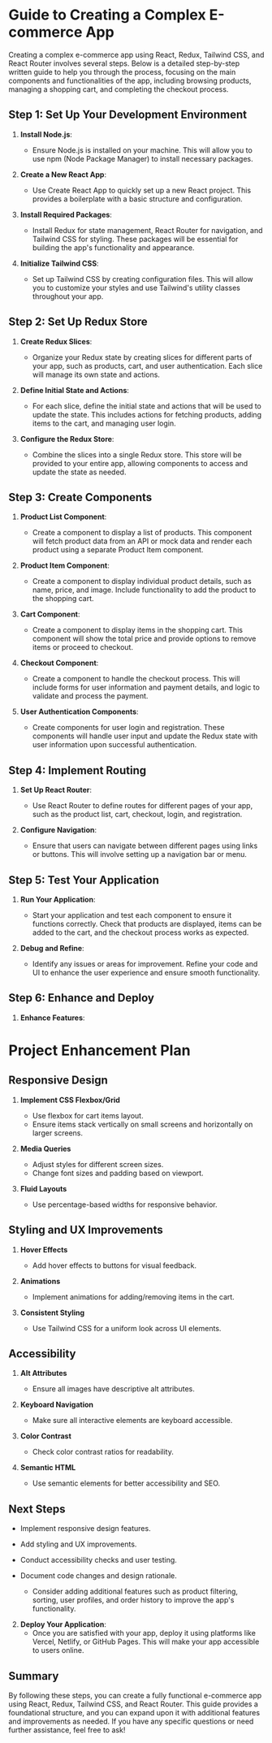 # Guide to Creating a Complex E-commerce App

Creating a complex e-commerce app using React, Redux, Tailwind CSS, and React Router involves several steps. Below is a detailed step-by-step written guide to help you through the process, focusing on the main components and functionalities of the app, including browsing products, managing a shopping cart, and completing the checkout process.

## Step 1: Set Up Your Development Environment

1. **Install Node.js**:

   - Ensure Node.js is installed on your machine. This will allow you to use npm (Node Package Manager) to install necessary packages.

2. **Create a New React App**:

   - Use Create React App to quickly set up a new React project. This provides a boilerplate with a basic structure and configuration.

3. **Install Required Packages**:

   - Install Redux for state management, React Router for navigation, and Tailwind CSS for styling. These packages will be essential for building the app's functionality and appearance.

4. **Initialize Tailwind CSS**:
   - Set up Tailwind CSS by creating configuration files. This will allow you to customize your styles and use Tailwind's utility classes throughout your app.

## Step 2: Set Up Redux Store

1. **Create Redux Slices**:

   - Organize your Redux state by creating slices for different parts of your app, such as products, cart, and user authentication. Each slice will manage its own state and actions.

2. **Define Initial State and Actions**:

   - For each slice, define the initial state and actions that will be used to update the state. This includes actions for fetching products, adding items to the cart, and managing user login.

3. **Configure the Redux Store**:
   - Combine the slices into a single Redux store. This store will be provided to your entire app, allowing components to access and update the state as needed.

## Step 3: Create Components

1. **Product List Component**:

   - Create a component to display a list of products. This component will fetch product data from an API or mock data and render each product using a separate Product Item component.

2. **Product Item Component**:

   - Create a component to display individual product details, such as name, price, and image. Include functionality to add the product to the shopping cart.

3. **Cart Component**:

   - Create a component to display items in the shopping cart. This component will show the total price and provide options to remove items or proceed to checkout.

4. **Checkout Component**:

   - Create a component to handle the checkout process. This will include forms for user information and payment details, and logic to validate and process the payment.

5. **User Authentication Components**:
   - Create components for user login and registration. These components will handle user input and update the Redux state with user information upon successful authentication.

## Step 4: Implement Routing

1. **Set Up React Router**:

   - Use React Router to define routes for different pages of your app, such as the product list, cart, checkout, login, and registration.

2. **Configure Navigation**:
   - Ensure that users can navigate between different pages using links or buttons. This will involve setting up a navigation bar or menu.

## Step 5: Test Your Application

1. **Run Your Application**:

   - Start your application and test each component to ensure it functions correctly. Check that products are displayed, items can be added to the cart, and the checkout process works as expected.

2. **Debug and Refine**:
   - Identify any issues or areas for improvement. Refine your code and UI to enhance the user experience and ensure smooth functionality.

## Step 6: Enhance and Deploy

1. **Enhance Features**:

# Project Enhancement Plan

## Responsive Design

1. **Implement CSS Flexbox/Grid**

   - Use flexbox for cart items layout.
   - Ensure items stack vertically on small screens and horizontally on larger screens.

2. **Media Queries**

   - Adjust styles for different screen sizes.
   - Change font sizes and padding based on viewport.

3. **Fluid Layouts**
   - Use percentage-based widths for responsive behavior.

## Styling and UX Improvements

1. **Hover Effects**

   - Add hover effects to buttons for visual feedback.

2. **Animations**

   - Implement animations for adding/removing items in the cart.

3. **Consistent Styling**
   - Use Tailwind CSS for a uniform look across UI elements.

## Accessibility

1. **Alt Attributes**

   - Ensure all images have descriptive alt attributes.

2. **Keyboard Navigation**

   - Make sure all interactive elements are keyboard accessible.

3. **Color Contrast**

   - Check color contrast ratios for readability.

4. **Semantic HTML**
   - Use semantic elements for better accessibility and SEO.

## Next Steps

- Implement responsive design features.
- Add styling and UX improvements.
- Conduct accessibility checks and user testing.
- Document code changes and design rationale.

  - Consider adding additional features such as product filtering, sorting, user profiles, and order history to improve the app's functionality.

2. **Deploy Your Application**:
   - Once you are satisfied with your app, deploy it using platforms like Vercel, Netlify, or GitHub Pages. This will make your app accessible to users online.

## Summary

By following these steps, you can create a fully functional e-commerce app using React, Redux, Tailwind CSS, and React Router. This guide provides a foundational structure, and you can expand upon it with additional features and improvements as needed. If you have any specific questions or need further assistance, feel free to ask!
